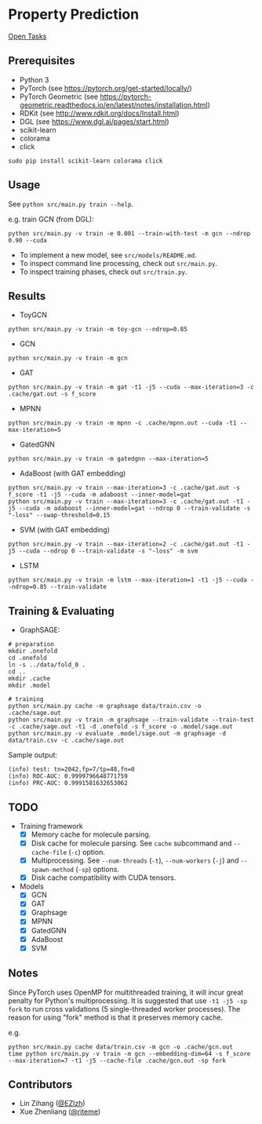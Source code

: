 # Property Prediction

[Open Tasks](https://www.aicures.mit.edu/tasks)

## Prerequisites

* Python 3
* PyTorch (see <https://pytorch.org/get-started/locally/>)
* PyTorch Geometric (see <https://pytorch-geometric.readthedocs.io/en/latest/notes/installation.html>)
* RDKit (see <http://www.rdkit.org/docs/Install.html>)
* DGL (see <https://www.dgl.ai/pages/start.html>)
* scikit-learn
* colorama
* click

```
sudo pip install scikit-learn colorama click
```

## Usage

See `python src/main.py train --help`.

e.g. train GCN (from DGL):

```
python src/main.py -v train -e 0.001 --train-with-test -m gcn --ndrop 0.90 --cuda
```

* To implement a new model, see `src/models/README.md`.
* To inspect command line processing, check out `src/main.py`.
* To inspect training phases, check out `src/train.py`.

## Results

* ToyGCN

```
python src/main.py -v train -m toy-gcn --ndrop=0.85
```

* GCN

```
python src/main.py -v train -m gcn
```

* GAT

```
python src/main.py -v train -m gat -t1 -j5 --cuda --max-iteration=3 -c .cache/gat.out -s f_score
```

* MPNN

```
python src/main.py -v train -m mpnn -c .cache/mpnn.out --cuda -t1 --max-iteration=5
```

* GatedGNN

```
python src/main.py -v train -m gatedgnn --max-iteration=5
```

* AdaBoost (with GAT embedding)

```
python src/main.py -v train --max-iteration=3 -c .cache/gat.out -s f_score -t1 -j5 --cuda -m adaboost --inner-model=gat
python src/main.py -v train --max-iteration=3 -c .cache/gat.out -t1 -j5 --cuda -m adaboost --inner-model=gat --ndrop 0 --train-validate -s "-loss" --swap-threshold=0.15
```

* SVM (with GAT embedding)

```
python src/main.py -v train --max-iteration=2 -c .cache/gat.out -t1 -j5 --cuda --ndrop 0 --train-validate -s "-loss" -m svm
```

* LSTM

```
python src/main.py -v train -m lstm --max-iteration=1 -t1 -j5 --cuda --ndrop=0.85 --train-validate
```

## Training & Evaluating

* GraphSAGE:

```shell
# preparation
mkdir .onefold
cd .onefold
ln -s ../data/fold_0 .
cd ..
mkdir .cache
mkdir .model

# training
python src/main.py cache -m graphsage data/train.csv -o .cache/sage.out
python src/main.py -v train -m graphsage --train-validate --train-test -c .cache/sage.out -t1 -d .onefold -s f_score -o .model/sage.out
python src/main.py -v evaluate .model/sage.out -m graphsage -d data/train.csv -c .cache/sage.out
```

Sample output:

```
(info) test: tn=2042,fp=7/tp=48,fn=0
(info) ROC-AUC: 0.9999796648771759
(info) PRC-AUC: 0.9991581632653062
```

## TODO

* Training framework
    * [x] Memory cache for molecule parsing.
    * [x] Disk cache for molecule parsing. See `cache` subcommand and `--cache-file` (`-c`) option.
    * [x] Multiprocessing. See `--num-threads` (`-t`), `--num-workers` (`-j`) and `--spawn-method` (`-sp`) options.
    * [x] Disk cache compatibility with CUDA tensors.
* Models
    * [x] GCN
    * [x] GAT
    * [x] Graphsage
    * [x] MPNN
    * [x] GatedGNN
    * [x] AdaBoost
    * [x] SVM

## Notes

Since PyTorch uses OpenMP for multithreaded training, it will incur great penalty for Python's multiprocessing. It is suggested that use `-t1 -j5 -sp fork` to run cross validations (5 single-threaded worker processes). The reason for using "fork" method is that it preserves memory cache.

e.g.

```
python src/main.py cache data/train.csv -m gcn -o .cache/gcn.out
time python src/main.py -v train -m gcn --embedding-dim=64 -s f_score --max-iteration=7 -t1 -j5 --cache-file .cache/gcn.out -sp fork
```

## Contributors

* Lin Zihang ([@EZlzh](https://github.com/EZlzh))
* Xue Zhenliang ([@riteme](https://github.com/riteme))